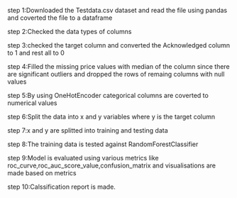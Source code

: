 step 1:Downloaded the Testdata.csv dataset and read the file using pandas and coverted the file to a dataframe

step 2:Checked the data types of columns

step 3:checked the target column and converted the Acknowledged column to 1 and rest all to 0

step 4:Filled the missing price values with median of the column since there are significant outliers and dropped the rows of remaing columns with null values

step 5:By using OneHotEncoder categorical columns are coverted to numerical values

step 6:Split the data into x and y variables where y is the target column

step 7:x and y are splitted into training and testing data

step 8:The training data is tested against RandomForestClassifier

step 9:Model is evaluated using various metrics like roc_curve,roc_auc_score_value,confusion_matrix and visualisations are made based on metrics

step 10:Calssification report is made.

